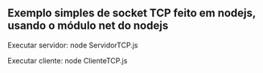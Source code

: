 Exemplo simples de socket TCP feito em nodejs, usando o módulo net do nodejs
--------------------------------------------------
Executar servidor: 
node ServidorTCP.js

Executar cliente:
node ClienteTCP.js